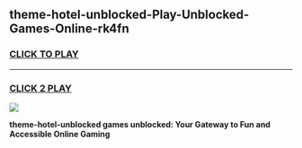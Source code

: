 
## theme-hotel-unblocked-Play-Unblocked-Games-Online-rk4fn
<h3>
<a href="https://premium76.site?title=theme-hotel-unblocked&ref=25A">CLICK TO PLAY</a></h3>
<hr>

<h3>
<a href="https://premium76.site?title=theme-hotel-unblocked&ref=25A">CLICK 2 PLAY</a>
  
</h3>

<a href="https://premium76.site?title=theme-hotel-unblocked&ref=25A"><img src="https://clearcache.store/games.png"></a>


**theme-hotel-unblocked games unblocked: Your Gateway to Fun and Accessible Online Gaming**
